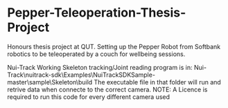 # Pepper-Teleoperation-Thesis-Project
Honours thesis project at QUT. Setting up the Pepper Robot from Softbank robotics to be teleoperated by a couch for wellbeing sessions. 

Nui-Track Working Skeleton tracking/Joint reading program is in: Nui-Track\nuitrack-sdk\Examples\NuiTrackSDKSample-master\sample\Skeleton\build
  The executable file in that folder will run and retrive data when connecte to the correct camera.
  NOTE: A Licence is required to run this code for every different camera used 
